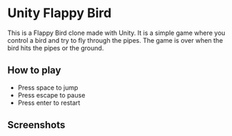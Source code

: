 # Unity Flappy Bird

This is a Flappy Bird clone made with Unity. It is a simple game where you control a bird and try to fly through the pipes. The game is over when the bird hits the pipes or the ground.

## How to play

- Press space to jump
- Press escape to pause
- Press enter to restart

## Screenshots
